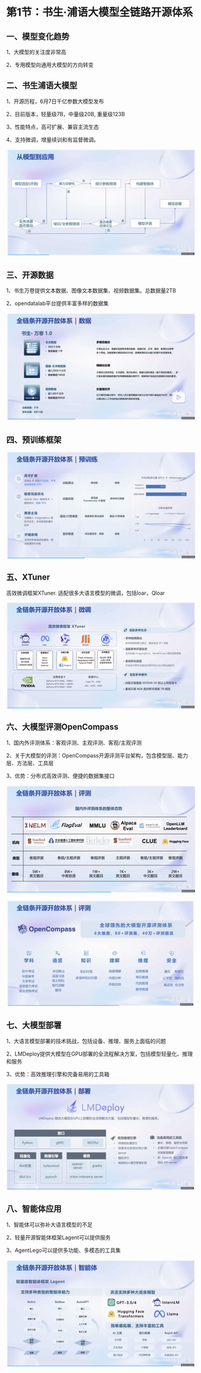 # 第1节：书生·浦语大模型全链路开源体系

## 一、模型变化趋势

1、大模型的关注度非常高

2、专用模型向通用大模型的方向转变

## 二、书生浦语大模型

1、开源历程，6月7日千亿参数大模型发布

2、目前版本，轻量级7B，中量级20B, 重量级123B 

3、性能特点，高可扩展、兼容主流生态

4、支持微调，增量续训和有监督微调。

![Alt text](src/Pasted%20Graphic%207.png)

## 三、开源数据

1、书生万卷提供文本数据、图像文本数据集、视频数据集。总数据量2TB

2、opendatalab平台提供丰富多样的数据集

![Alt text](src/Pasted%20Graphic%208.png)

## 四、预训练框架

![Alt text](src/Pasted%20Graphic%209.png)

## 五、XTuner

高效微调框架XTuner. 适配很多大语言模型的微调，包括loar，Qloar

![Alt text](src/Pasted%20Graphic%2010.png)

## 六、大模型评测OpenCompass

1、国内外评测体系：客观评测、主观评测、客观/主观评测

2、关于大模型的评测：OpenCompass开源评测平台架构，包含模型层、能力层、方法层、工具层

3、优势：分布式高效评测、便捷的数据集接口

![Alt text](src/Pasted%20Graphic%201.png)

![Alt text](src/Pasted%20Graphic%202.png)

## 七、大模型部署

1、大语言模型部署的技术挑战，包括设备、推理、服务上面临的问题

2、LMDeploy提供大模型在GPU部署的全流程解决方案，包括模型轻量化、推理和服务

3、优势：高效推理引擎和完备易用的工具箱

![Alt text](src/Pasted%20Graphic%2011.png)

## 八、智能体应用

1、智能体可以弥补大语言模型的不足

2、轻量开源智能体框架Lagent可以提供服务

3、AgentLego可以提供多功能、多模态的工具集

![Alt text](src/Pasted%20Graphic%204.png)


